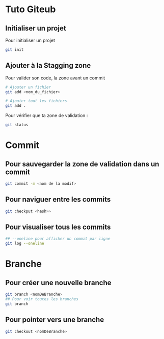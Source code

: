 # Tuto Giteub
## Initialiser un projet
Pour initialiser un projet 

```bash
git init
```

## Ajouter à la Stagging zone
Pour valider son code, la zone avant un commit

```bash
# Ajouter un fichier
git add <nom_du_fichier>

# Ajouter tout les fichiers
git add .
```

Pour vérifier que ta zone de validation :

```bash
git status
```

# Commit

## Pour sauvegarder la zone de validation dans un commit

```bash
git commit -m <nom de la modif>
```

## Pour naviguer entre les commits

```bash
git checkput <hash>>
```

## Pour visualiser tous les commits

```bash
## --oneline pour afficher un commit par ligne
git log --oneline
```

# Branche

## Pour créer une nouvelle branche

```bash
git branch <nomDeBranche>
## Pour voir toutes les branches
git branch
```

## Pour pointer vers une branche

```bash
git checkout <nomDeBranche>
```